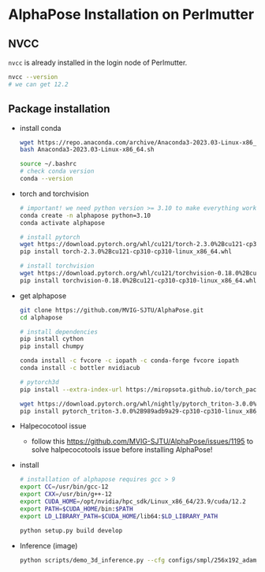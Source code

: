 # AlphaPose Installation on Perlmutter

## NVCC

`nvcc` is already installed in the login node of Perlmutter. 

```bash
nvcc --version
# we can get 12.2
```

## Package installation

- install conda

  ```bash
  wget https://repo.anaconda.com/archive/Anaconda3-2023.03-Linux-x86_64.sh
  bash Anaconda3-2023.03-Linux-x86_64.sh
  
  source ~/.bashrc
  # check conda version
  conda --version
  ```

- torch and torchvision

  ```bash
  # important! we need python version >= 3.10 to make everything work
  conda create -n alphapose python=3.10
  conda activate alphapose
  
  # install pytorch
  wget https://download.pytorch.org/whl/cu121/torch-2.3.0%2Bcu121-cp310-cp310-linux_x86_64.whl
  pip install torch-2.3.0%2Bcu121-cp310-cp310-linux_x86_64.whl
  
  # install torchvision
  wget https://download.pytorch.org/whl/cu121/torchvision-0.18.0%2Bcu121-cp310-cp310-linux_x86_64.whl
  pip install torchvision-0.18.0%2Bcu121-cp310-cp310-linux_x86_64.whl
  ```

- get alphapose

  ```bash
  git clone https://github.com/MVIG-SJTU/AlphaPose.git
  cd alphapose
  ```

  ```bash
  # install dependencies
  pip install cython
  pip install chumpy
  
  conda install -c fvcore -c iopath -c conda-forge fvcore iopath
  conda install -c bottler nvidiacub
  
  # pytorch3d
  pip install --extra-index-url https://miropsota.github.io/torch_packages_builder pytorch3d==0.7.6+pt2.3.0cu121
  
  wget https://download.pytorch.org/whl/nightly/pytorch_triton-3.0.0%2B989adb9a29-cp310-cp310-linux_x86_64.whl
  pip install pytorch_triton-3.0.0%2B989adb9a29-cp310-cp310-linux_x86_64.whl
  ```

- Halpecocotool issue

  - follow this https://github.com/MVIG-SJTU/AlphaPose/issues/1195 to solve halpecocotools issue before installing AlphaPose!

- install

  ```bash
  # installation of alphapose requires gcc > 9
  export CC=/usr/bin/gcc-12
  export CXX=/usr/bin/g++-12
  export CUDA_HOME=/opt/nvidia/hpc_sdk/Linux_x86_64/23.9/cuda/12.2
  export PATH=$CUDA_HOME/bin:$PATH
  export LD_LIBRARY_PATH=$CUDA_HOME/lib64:$LD_LIBRARY_PATH
  
  python setup.py build develop
  ```

- Inference (image)

  ```bash
  python scripts/demo_3d_inference.py --cfg configs/smpl/256x192_adam_lr1e-3-res34_smpl_24_3d_base_2x_mix.yaml --checkpoint pretrained_models/pretrained_w_cam.pth --indir examples/demo/ --outdir examples/res_3d --save_img
  ```